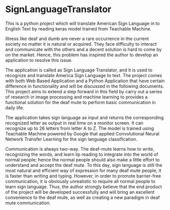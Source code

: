 # SignLanguageTranslator

This is a python project which will translate American Sign Language in to English Text by reading keras model trained from Teachable Machine. 

Illness like deaf and dumb are never a rare occurrence in the current society no matter it is natural or acquired. They face difficulty to interact and communicate with the others and a decent solution is hard to come by on the market. Hence, this problem has inspired the author to develop an application to resolve this issue. 

The application is called as Sign Language Translator, and it is used to recognize and translate America Sign Language to text. The project comes with both Web Based Application and a Python Application that have certain difference in functionality and will be discussed in the following documents. This project aims to extend a step forward in this field by carry out a series of research in image processing and machine learning to provides a functional solution for the deaf mute to perform basic communication in daily life. 

The application takes sign language as input and returns the corresponding recognized letter as output in real time on a monitor screen. It can recognize up to 26 letters from letter A to Z. The model is trained using Teachable Machine powered by Google that applied Convolutional Neural Network Transfer Learning for the sign language classification. 

Communication is always two-way. The deaf-mute learns how to write, recognizing the words, and learn lip reading to integrate into the world of normal people; hence the normal people should also make a little effort to understand and accept the deaf mute. To this day, sign language is still the most natural and efficient way of expression for many deaf mute people, it is faster than writing and typing. However, in order to promote barrier-free communication, it is obviously unrealistic to require all normal people to learn sign language. Thus, the author strongly believe that the end product of the project will be developed successfully and will bring an excellent convenience to the deaf mute, as well as creating a new paradigm in deaf mute communication. 
